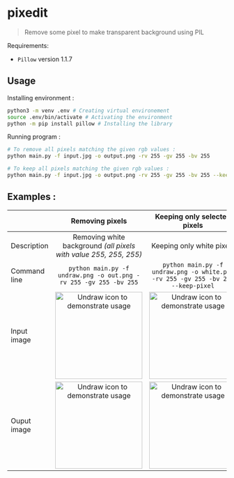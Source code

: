# pixedit
> Remove some pixel to make transparent background using PIL

Requirements: 
- `Pillow` version 1.1.7

## Usage
Installing environment :
```bash
python3 -m venv .env # Creating virtual environement
source .env/bin/activate # Activating the environment
python -m pip install pillow # Installing the library
```

Running program :
```bash
# To remove all pixels matching the given rgb values :
python main.py -f input.jpg -o output.png -rv 255 -gv 255 -bv 255

# To keep all pixels matching the given rgb values :
python main.py -f input.jpg -o output.png -rv 255 -gv 255 -bv 255 --keep-pixel
```

## Examples : 


|              | Removing pixels | Keeping only selected pixels |
|--------------|:---------------:|:----------------------------:|
| Description  |Removing white background *(all pixels with value 255, 255, 255)*|Keeping only white pixels|
| Command line |`python main.py -f undraw.png -o out.png -rv 255 -gv 255 -bv 255`|`python main.py -f undraw.png -o white.png -rv 255 -gv 255 -bv 255 --keep-pixel`|
| Input image  |<img width="200px" src="https://github.com/lostsh/pixedit/assets/43549864/35a33dc1-858a-46ed-8c7d-09402d720935" alt="Undraw icon to demonstrate usage">|<img width="200px" src="https://github.com/lostsh/pixedit/assets/43549864/35a33dc1-858a-46ed-8c7d-09402d720935" alt="Undraw icon to demonstrate usage">|
| Ouput image  |<img width="200px" src="https://github.com/lostsh/pixedit/assets/43549864/87db81d8-5e49-458b-b792-2b54fff78367" alt="Undraw icon to demonstrate usage">|<img width="200px" src="https://github.com/lostsh/pixedit/assets/43549864/d6ec741a-1985-4b11-8f94-572bc9828520" alt="Undraw icon to demonstrate usage">|

<!--
<img width="200px" src="https://github.com/lostsh/pixedit/assets/43549864/3c3d4726-3ec3-4626-9786-573017d0c1f6" alt="Undraw icon to demonstrate usage">|
-->


